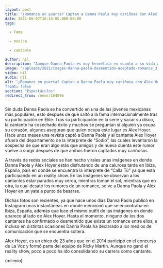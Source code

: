 ```yaml
---
layout: post
title: "¿Romance en puerta? Captan a Danna Paola muy cariñosa con Alex Hoyer"
date: 2021-06-07T16:16:00.000-06:00
tags:
  
  - Fama
  
  - musica
  
  - cantante
  
author: nil
description: "Aunque Danna Paola es muy hermética en cuanto a su vida amorosa, recientemente la captaron muy cariñosa con Alex Hoyer. "
image: "/uploads/2021/images-danna-paola-desmentido-aceptado-romance_3_0_1044_650.jpg"
video: nil
audio: nil
alt: "¿Romance en puerta? Captan a Danna Paola muy cariñosa con Alex Hoyer"
front: false
section: "Espectáculos"
redirect_from: /news/184896
---
```


Sin duda Danna Paola se ha convertido en una de las jóvenes mexicanas más populares, esto después de que saltó a la fama internacionalmente tras su participación en Élite. Tras su participación en la serie y sacar su disco, la cantante ha cosechado éxito y muchos se preguntan si alguien ya ocupa su corazón, algunos aseguran que quien ocupa este lugar es Alex Hoyer. Hace unos meses una revista captó a Danna Paola y al cantante Alex Hoyer afuera del departamento de la intérprete de “Sodio”, las cuales levantaron la sospecha de que eran algo más que amigos y de nueva cuenta este rumor vuelve a surgir después de que ambos fueron captados muy cariñosos. 

A través de redes sociales se han hecho virales unas imágenes en donde Danna Paola y Alex Hoyer están disfrutando de una calurosa tarde en Ibiza, España, país en donde se encuentra la intérprete de “Calla Tú” ya que está participando en un reality show. En las imágenes se observan a los cantantes estar parados muy cerca, mientras toman el sol, mientras que en otra, la cual desató los rumores de un romance, se ve a Danna Paola y Alex Hoyer en un yate a punto de besarse. 

Dichas fotos son recientes, ya que hace unos días Danna Paola publicó en Instagram unas instantáneas en donde mencionó que se encontraba en Ibiza, España, además que luce el mismo outfit de las imágenes en donde aparece al lado de Alex Hoyer. Hasta el momento, ninguno de los dos cantantes ha confirmado o desmentido que exista un romance entre ellos, e incluso en distintas ocasiones Danna Paola ha declarado a los medios de comunicación que se encuentra soltera. 

Alex Hoyer, es un chico de 23 años que en el 2014 participó en el concurso de La Voz y formó parte del equipo de Ricky Martin. Aunque no ganó el reality show, poco a poco ha ido consolidando su carrera como cantante. 

(milenio)
